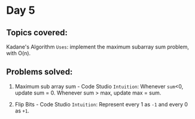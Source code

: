 # Day 5

## Topics covered:
Kadane's Algorithm
`Uses`: implement the maximum subarray sum problem, with O(n). 

## Problems solved:
1. Maximum sub array sum - Code Studio 
`Intuition`: Whenever `sum`<0, update sum = 0. Whenever sum > max, update max = sum.

2. Flip Bits - Code Studio
`Intuition`: Represent every 1 as `-1` and every 0 as `+1`.

